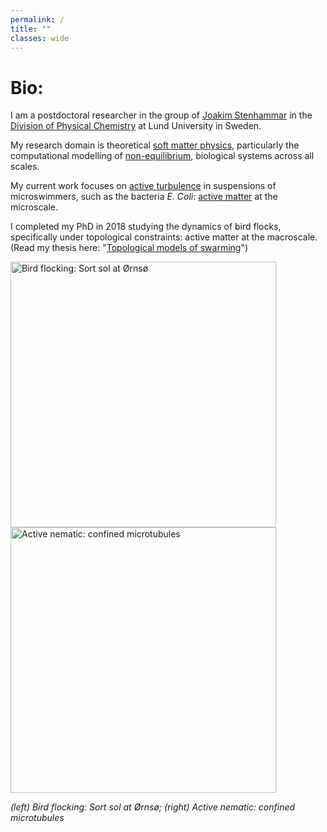 ```yaml
---
permalink: /
title: ""
classes: wide
---
```


# Bio:

I am a postdoctoral researcher in the group of [Joakim Stenhammar](https://www.stenhammargroup.com/) in the [Division of Physical Chemistry](https://www.physchem.lu.se/) at Lund University in Sweden. 

My research domain is theoretical [soft matter physics](https://en.wikipedia.org/wiki/Soft_matter), particularly the computational modelling of [non-equilibrium](https://en.wikipedia.org/wiki/Non-equilibrium_thermodynamics), biological systems across all scales. 

My current work focuses on [active turbulence](https://en.wikipedia.org/wiki/Active_fluid#Active_turbulence) in suspensions of microswimmers, such as the bacteria _E. Coli_: [active matter](https://en.wikipedia.org/wiki/Active_matter) at the microscale. 

I completed my PhD in 2018 studying the dynamics of bird flocks, specifically under topological constraints: active matter at the macroscale. (Read my thesis here: "[Topological models of swarming](http://wrap.warwick.ac.uk/133344/1/WRAP_Theses_Lewis_2018.pdf)")

<img alt="Bird flocking: Sort sol at Ørnsø" src="https://upload.wikimedia.org/wikipedia/commons/9/92/Sort_sol_ved_%C3%98rns%C3%B8_2007.jpg" width="425"/> <img alt="Active nematic: confined microtubules" src="https://blogs.brandeis.edu/science/files/2016/01/flat.jpg" width="425"/> 

_(left) Bird flocking: Sort sol at Ørnsø; (right) Active nematic: confined microtubules_
